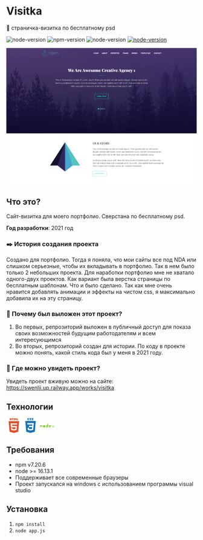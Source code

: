 # Visitka
🌚 страничка-визитка по бесплатному psd

![node-version](https://img.shields.io/badge/license-MIT-blue)
![npm-version](https://img.shields.io/badge/npm-7.20.6-red) 
![node-version](https://img.shields.io/badge/node->=16.13.1-green)
[![node-version](https://img.shields.io/badge/watch-live-blueviolet)](https://swenlii.up.railway.app/works/visitka)<!-- ccылка на проект -->

<div align="center">
<img src="public/images/visitka-1.png" width="600px">
</div>

## Что это?

Cайт-визитка для моего портфолио. Сверстана по бесплатному psd.

**Год разработки**: 2021 год

### ✒️ История создания проекта
Создано для портфолио. Тогда я поняла, что мои сайты все под NDA или слишком серьезные, чтобы их вкладывать в портфолио. Так в нем было только 2 небольших проекта. Для наработки портфолио мне не хватало одного-двух проектов. Как вариант была верстка страницы по бесплатным шаблонам. Что и было сделано. Так как мне очень нравится добавлять анимации и эффекты на чистом css, я максимально добавила их на эту страницу. 

### 🔎 Почему был выложен этот проект?

1. Во первых, репрозиторий выложен в публичный доступ для показа своих возможностей будущим работодателям и всем интересующимся
2. Во вторых, репрозиторий создан для истории. По коду в проекте можно понять, какой стиль кода был у меня в 2021 году.

### 👀 Где можно увидеть проект?
Увидеть проект вживую можно на сайте: https://swenlii.up.railway.app/works/visitka

## Технологии
<img src="https://raw.githubusercontent.com/devicons/devicon/1119b9f84c0290e0f0b38982099a2bd027a48bf1/icons/html5/html5-plain-wordmark.svg" width="40px">
<img src="https://raw.githubusercontent.com/devicons/devicon/1119b9f84c0290e0f0b38982099a2bd027a48bf1/icons/css3/css3-plain-wordmark.svg" width="40px">
<img src="https://raw.githubusercontent.com/devicons/devicon/1119b9f84c0290e0f0b38982099a2bd027a48bf1/icons/nodejs/nodejs-plain-wordmark.svg" width="40px"></img>

## Требования
- npm v7.20.6
- node >= 16.13.1
- Поддерживает все современные браузеры
- Проект запускался на windows с использованием программы visual studio

## Установка

1. `npm install`
2. `node app.js`
